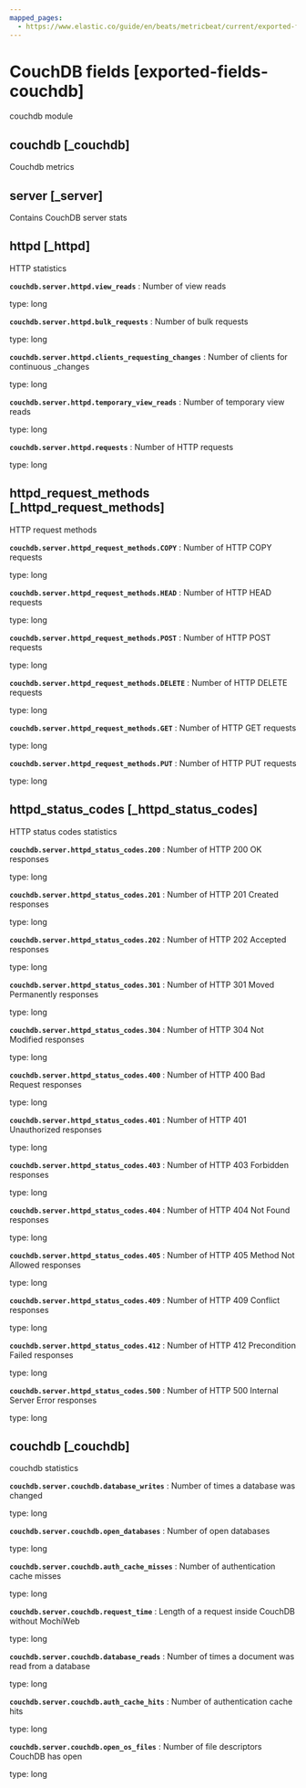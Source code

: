 ```yaml
---
mapped_pages:
  - https://www.elastic.co/guide/en/beats/metricbeat/current/exported-fields-couchdb.html
---
```


<!-- This file is generated! See scripts/generate_fields_docs.py -->

# CouchDB fields [exported-fields-couchdb]

couchdb module

## couchdb [_couchdb]

Couchdb metrics

## server [_server]

Contains CouchDB server stats

## httpd [_httpd]

HTTP statistics

**`couchdb.server.httpd.view_reads`**
:   Number of view reads

type: long


**`couchdb.server.httpd.bulk_requests`**
:   Number of bulk requests

type: long


**`couchdb.server.httpd.clients_requesting_changes`**
:   Number of clients for continuous _changes

type: long


**`couchdb.server.httpd.temporary_view_reads`**
:   Number of temporary view reads

type: long


**`couchdb.server.httpd.requests`**
:   Number of HTTP requests

type: long


## httpd_request_methods [_httpd_request_methods]

HTTP request methods

**`couchdb.server.httpd_request_methods.COPY`**
:   Number of HTTP COPY requests

type: long


**`couchdb.server.httpd_request_methods.HEAD`**
:   Number of HTTP HEAD requests

type: long


**`couchdb.server.httpd_request_methods.POST`**
:   Number of HTTP POST requests

type: long


**`couchdb.server.httpd_request_methods.DELETE`**
:   Number of HTTP DELETE requests

type: long


**`couchdb.server.httpd_request_methods.GET`**
:   Number of HTTP GET requests

type: long


**`couchdb.server.httpd_request_methods.PUT`**
:   Number of HTTP PUT requests

type: long


## httpd_status_codes [_httpd_status_codes]

HTTP status codes statistics

**`couchdb.server.httpd_status_codes.200`**
:   Number of HTTP 200 OK responses

type: long


**`couchdb.server.httpd_status_codes.201`**
:   Number of HTTP 201 Created responses

type: long


**`couchdb.server.httpd_status_codes.202`**
:   Number of HTTP 202 Accepted responses

type: long


**`couchdb.server.httpd_status_codes.301`**
:   Number of HTTP 301 Moved Permanently responses

type: long


**`couchdb.server.httpd_status_codes.304`**
:   Number of HTTP 304 Not Modified responses

type: long


**`couchdb.server.httpd_status_codes.400`**
:   Number of HTTP 400 Bad Request responses

type: long


**`couchdb.server.httpd_status_codes.401`**
:   Number of HTTP 401 Unauthorized responses

type: long


**`couchdb.server.httpd_status_codes.403`**
:   Number of HTTP 403 Forbidden responses

type: long


**`couchdb.server.httpd_status_codes.404`**
:   Number of HTTP 404 Not Found responses

type: long


**`couchdb.server.httpd_status_codes.405`**
:   Number of HTTP 405 Method Not Allowed responses

type: long


**`couchdb.server.httpd_status_codes.409`**
:   Number of HTTP 409 Conflict responses

type: long


**`couchdb.server.httpd_status_codes.412`**
:   Number of HTTP 412 Precondition Failed responses

type: long


**`couchdb.server.httpd_status_codes.500`**
:   Number of HTTP 500 Internal Server Error responses

type: long


## couchdb [_couchdb]

couchdb statistics

**`couchdb.server.couchdb.database_writes`**
:   Number of times a database was changed

type: long


**`couchdb.server.couchdb.open_databases`**
:   Number of open databases

type: long


**`couchdb.server.couchdb.auth_cache_misses`**
:   Number of authentication cache misses

type: long


**`couchdb.server.couchdb.request_time`**
:   Length of a request inside CouchDB without MochiWeb

type: long


**`couchdb.server.couchdb.database_reads`**
:   Number of times a document was read from a database

type: long


**`couchdb.server.couchdb.auth_cache_hits`**
:   Number of authentication cache hits

type: long


**`couchdb.server.couchdb.open_os_files`**
:   Number of file descriptors CouchDB has open

type: long


